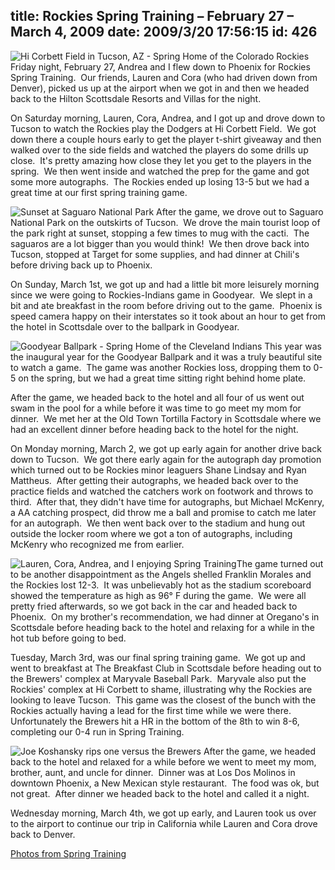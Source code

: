 title: Rockies Spring Training – February 27 – March 4, 2009
date: 2009/3/20 17:56:15
id: 426
---
![Hi Corbett Field in Tucson, AZ - Spring Home of the Colorado Rockies](http://www.s-church.net/journal_images/WindowsLiveWriter/TucsonPhoenixSacramentoandSanFranciscoFe_E9E5/IMG_5691_1.jpg "Hi Corbett Field in Tucson, AZ - Spring Home of the Colorado Rockies") Friday night, February 27, Andrea and I flew down to Phoenix for Rockies Spring Training.  Our friends, Lauren and Cora (who had driven down from Denver), picked us up at the airport when we got in and then we headed back to the Hilton Scottsdale Resorts and Villas for the night.

On Saturday morning, Lauren, Cora, Andrea, and I got up and drove down to Tucson to watch the Rockies play the Dodgers at Hi Corbett Field.  We got down there a couple hours early to get the player t-shirt giveaway and then walked over to the side fields and watched the players do some drills up close.  It's pretty amazing how close they let you get to the players in the spring.  We then went inside and watched the prep for the game and got some more autographs.  The Rockies ended up losing 13-5 but we had a great time at our first spring training game.

![Sunset at Saguaro National Park](http://www.s-church.net/journal_images/WindowsLiveWriter/TucsonPhoenixSacramentoandSanFranciscoFe_E9E5/IMG_5785_1.jpg "Sunset at Saguaro National Park") After the game, we drove out to Saguaro National Park on the outskirts of Tucson.  We drove the main tourist loop of the park right at sunset, stopping a few times to mug with the cacti.  The saguaros are a lot bigger than you would think!  We then drove back into Tucson, stopped at Target for some supplies, and had dinner at Chili's before driving back up to Phoenix.

On Sunday, March 1st, we got up and had a little bit more leisurely morning since we were going to Rockies-Indians game in Goodyear.  We slept in a bit and ate breakfast in the room before driving out to the game.  Phoenix is speed camera happy on their interstates so it took about an hour to get from the hotel in Scottsdale over to the ballpark in Goodyear. 

![Goodyear Ballpark - Spring Home of the Cleveland Indians](http://www.s-church.net/journal_images/WindowsLiveWriter/TucsonPhoenixSacramentoandSanFranciscoFe_E9E5/IMG_5807_1.jpg "Goodyear Ballpark - Spring Home of the Cleveland Indians") This year was the inaugural year for the Goodyear Ballpark and it was a truly beautiful site to watch a game.  The game was another Rockies loss, dropping them to 0-5 on the spring, but we had a great time sitting right behind home plate. 

After the game, we headed back to the hotel and all four of us went out swam in the pool for a while before it was time to go meet my mom for dinner.  We met her at the Old Town Tortilla Factory in Scottsdale where we had an excellent dinner before heading back to the hotel for the night.

On Monday morning, March 2, we got up early again for another drive back down to Tucson.  We got there early again for the autograph day promotion which turned out to be Rockies minor leaguers Shane Lindsay and Ryan Mattheus.  After getting their autographs, we headed back over to the practice fields and watched the catchers work on footwork and throws to third.  After that, they didn't have time for autographs, but Michael McKenry, a AA catching prospect, did throw me a ball and promise to catch me later for an autograph.  We then went back over to the stadium and hung out outside the locker room where we got a ton of autographs, including McKenry who recognized me from earlier. 

![Lauren, Cora, Andrea, and I enjoying Spring Training](http://www.s-church.net/journal_images/WindowsLiveWriter/TucsonPhoenixSacramentoandSanFranciscoFe_E9E5/IMG_5727_1.jpg "Lauren, Cora, Andrea, and I enjoying Spring Training")The game turned out to be another disappointment as the Angels shelled Franklin Morales and the Rockies lost 12-3.  It was unbelievably hot as the stadium scoreboard showed the temperature as high as 96° F during the game.  We were all pretty fried afterwards, so we got back in the car and headed back to Phoenix.  On my brother's recommendation, we had dinner at Oregano's in Scottsdale before heading back to the hotel and relaxing for a while in the hot tub before going to bed.

Tuesday, March 3rd, was our final spring training game.  We got up and went to breakfast at The Breakfast Club in Scottsdale before heading out to the Brewers' complex at Maryvale Baseball Park.  Maryvale also put the Rockies' complex at Hi Corbett to shame, illustrating why the Rockies are looking to leave Tucson.  This game was the closest of the bunch with the Rockies actually having a lead for the first time while we were there.  Unfortunately the Brewers hit a HR in the bottom of the 8th to win 8-6, completing our 0-4 run in Spring Training.

![Joe Koshansky rips one versus the Brewers](http://www.s-church.net/journal_images/WindowsLiveWriter/TucsonPhoenixSacramentoandSanFranciscoFe_E9E5/IMG_5963_1.jpg "Joe Koshansky rips one versus the Brewers") After the game, we headed back to the hotel and relaxed for a while before we went to meet my mom, brother, aunt, and uncle for dinner.  Dinner was at Los Dos Molinos in downtown Phoenix, a New Mexican style restaurant.  The food was ok, but not great.  After dinner we headed back to the hotel and called it a night.

Wednesday morning, March 4th, we got up early, and Lauren took us over to the airport to continue our trip in California while Lauren and Cora drove back to Denver.

[Photos from Spring Training](http://www.s-church.net/PhotoAlbum.aspx?ID=SPRINGTRAINING2009)